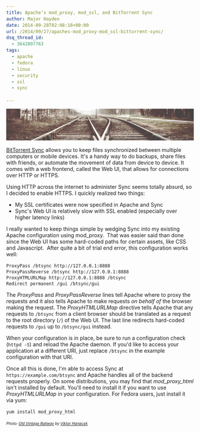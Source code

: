 ```yaml
---
title: Apache’s mod_proxy, mod_ssl, and BitTorrent Sync
author: Major Hayden
date: 2014-09-28T02:08:18+00:00
url: /2014/09/27/apaches-mod_proxy-mod_ssl-bittorrent-sync/
dsq_thread_id:
  - 3642807763
tags:
  - apache
  - fedora
  - linux
  - security
  - ssl
  - sync

---
```

![1]

[BitTorrent Sync][2] allows you to keep files synchronized between multiple computers or mobile devices. It's a handy way to do backups, share files with friends, or automate the movement of data from device to device. It comes with a web frontend, called the Web UI, that allows for connections over HTTP or HTTPS.

Using HTTP across the internet to administer Sync seems totally absurd, so I decided to enable HTTPS. I quickly realized two things:

  * My SSL certificates were now specified in Apache and Sync
  * Sync's Web UI is relatively slow with SSL enabled (especially over higher latency links)

I really wanted to keep things simple by wedging Sync into my existing Apache configuration using mod_proxy.  That was easier said than done since the Web UI has some hard-coded paths for certain assets, like CSS and Javascript.  After quite a bit of trial end error, this configuration works well:

```
ProxyPass /btsync http://127.0.0.1:8888
ProxyPassReverse /btsync http://127.0.0.1:8888
ProxyHTMLURLMap http://127.0.0.1:8888 /btsync
Redirect permanent /gui /btsync/gui
```


The _ProxyPass_ and _ProxyPassReverse_ lines tell Apache where to proxy the requests and it also tells Apache to make requests _on behalf of_ the browser making the request. The _ProxyHTMLURLMap_ directive tells Apache that any requests to `/btsync` from a client browser should be translated as a request to the root directory (`/`) of the Web UI. The last line redirects hard-coded requests to `/gui` up to `/btsync/gui` instead.

When your configuration is in place, be sure to run a configuration check (`httpd -S`) and reload the Apache daemon. If you'd like to access your application at a different URI, just replace `/btsync` in the example configuration with that URI.

Once all this is done, I'm able to access Sync at `https://example.com/btsync` and Apache handles all of the backend requests properly. On some distributions, you may find that _mod\_proxy\_html_ isn't installed by default. You'll need to install it if you want to use _ProxyHTMLURLMap_ in your configuration. For Fedora users, just install it via yum:

```
yum install mod_proxy_html
```


<em style="font-size: 10px;">Photo: <a href="http://picjumbo.com/old-vintage-railway/">Old Vintage Railway</a> by <a href="http://twitter.com/viktorhanacek">Viktor Hanacek</a></em>

 [1]: /wp-content/uploads/2014/09/picjumbo.com_IMG_6970-e1411869964358.jpg
 [2]: https://www.getsync.com/
